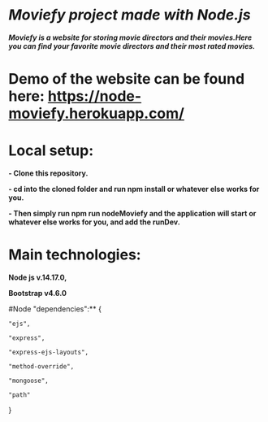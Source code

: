 # *Moviefy project made with Node.js*

***Moviefy is a website for storing movie directors and their movies.Here you can find your favorite movie directors and their most rated movies.*** 


# Demo of the website can be found here: https://node-moviefy.herokuapp.com/

# Local setup:

**- Clone this repository.**

**- cd into the cloned folder and run npm install or whatever else works for you.**

**- Then simply run npm run nodeMoviefy and the application will start or whatever else works for you, and add the runDev.**

# Main technologies:

**Node js v.14.17.0,**

**Bootstrap v4.6.0**

#Node "dependencies":** {

    "ejs",
	
    "express",
	
    "express-ejs-layouts",
	
    "method-override",
	
    "mongoose",
	
    "path"
}
